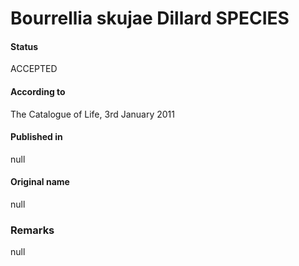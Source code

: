 Bourrellia skujae Dillard SPECIES
=======

#### Status
ACCEPTED

#### According to
The Catalogue of Life, 3rd January 2011

#### Published in
null

#### Original name
null

### Remarks
null